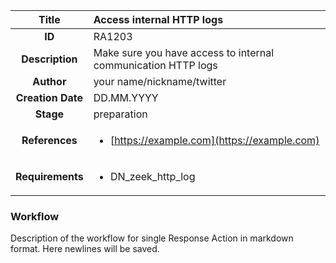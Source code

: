 | Title                       |  Access internal HTTP logs         |
|:---------------------------:|:--------------------|
| **ID**                      | RA1203            |
| **Description**             | Make sure you have access to internal communication HTTP logs   |
| **Author**                  | your name/nickname/twitter        |
| **Creation Date**           | DD.MM.YYYY |
| **Stage**                   | preparation         |
| **References** |<ul><li>[https://example.com](https://example.com)</li></ul>|
| **Requirements** |<ul><li>DN_zeek_http_log</li></ul>|

### Workflow

Description of the workflow for single Response Action in markdown format.
Here newlines will be saved.
